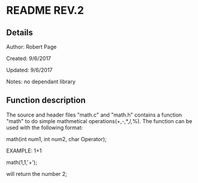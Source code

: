 # README REV.2

## Details
Author: Robert Page

Created: 9/6/2017

Updated: 9/6/2017

Notes: no dependant library

## Function description
The source and header files "math.c" and "math.h" contains a function "math" to do simple mathmetical operations(+,-,*,/,%). The function can be used with the following format:

math(int num1, int num2, char Operator);

EXAMPLE: 1+1

math(1,1,'+');

will return the number 2;

